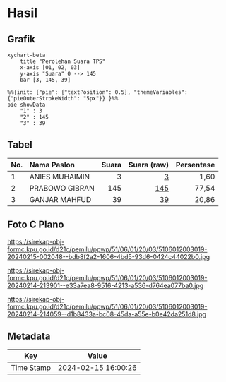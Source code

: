 # Hasil

## Grafik

```mermaid
xychart-beta
    title "Perolehan Suara TPS"
    x-axis [01, 02, 03]
    y-axis "Suara" 0 --> 145
    bar [3, 145, 39]
```

```mermaid
%%{init: {"pie": {"textPosition": 0.5}, "themeVariables": {"pieOuterStrokeWidth": "5px"}} }%%
pie showData
    "1" : 3
    "2" : 145
    "3" : 39
```

## Tabel

| No. | Nama Paslon    | Suara | Suara (raw) | Persentase |
|:--- |:-------------- | -----:| -----------:| ----------:|
| 1   | ANIES MUHAIMIN | 3     | [3][p-1]    | 1,60       |
| 2   | PRABOWO GIBRAN | 145   | [145][p-2]  | 77,54      |
| 3   | GANJAR MAHFUD  | 39    | [39][p-3]   | 20,86      |


[p-1]: https://github.com/gigit-pemilu/pemilu-2024-51-bali/blob/main/pilpres/hitung-suara/sub/51-bali/sub/06-bangli/sub/01-susut/sub/2003-abuan/sub/019-tps/sub/paslon-1.txt
[p-2]: https://github.com/gigit-pemilu/pemilu-2024-51-bali/blob/main/pilpres/hitung-suara/sub/51-bali/sub/06-bangli/sub/01-susut/sub/2003-abuan/sub/019-tps/sub/paslon-2.txt
[p-3]: https://github.com/gigit-pemilu/pemilu-2024-51-bali/blob/main/pilpres/hitung-suara/sub/51-bali/sub/06-bangli/sub/01-susut/sub/2003-abuan/sub/019-tps/sub/paslon-3.txt

## Foto C Plano

https://sirekap-obj-formc.kpu.go.id/d21c/pemilu/ppwp/51/06/01/20/03/5106012003019-20240215-002048--bdb8f2a2-1606-4bd5-93d6-0424c44022b0.jpg

https://sirekap-obj-formc.kpu.go.id/d21c/pemilu/ppwp/51/06/01/20/03/5106012003019-20240214-213901--e33a7ea8-9516-4213-a536-d764ea077ba0.jpg

https://sirekap-obj-formc.kpu.go.id/d21c/pemilu/ppwp/51/06/01/20/03/5106012003019-20240214-214059--d1b8433a-bc08-45da-a55e-b0e42da251d8.jpg


## Metadata

| Key        | Value               |
| ---------- | ------------------- |
| Time Stamp | 2024-02-15 16:00:26 |



